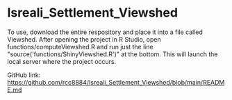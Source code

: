 # Isreali_Settlement_Viewshed

To use, download the entire respository and place it into a file called Viewshed. After opening the project in R Studio, open functions/computeViewshed.R and run just the line "source('functions/ShinyViewshed.R')" at the bottom. This will launch the local server where the project occurs. 

GitHub link: https://github.com/rcc8884/Isreali_Settlement_Viewshed/blob/main/README.md
